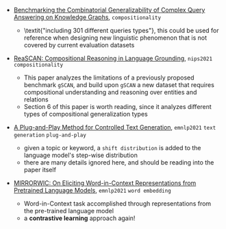 
- [Benchmarking the Combinatorial Generalizability of Complex Query Answering on Knowledge Graphs](https://arxiv.org/pdf/2109.08925.pdf), `compositionality`
  
  - \textit{"including 301 different queries types"}, this could be used for reference when designing new linguistic phenomenon that is not covered by current evaluation datasets


- [ReaSCAN: Compositional Reasoning in Language Grounding](https://arxiv.org/pdf/2109.08994.pdf), `nips2021` `compositionality`

  - This paper analyzes the limitations of a previously proposed benchmark `gSCAN`, and build upon `gSCAN` a new dataset that requires compositional understanding and reasoning over entities and relations
  - Section 6 of this paper is worth reading, since it analyzes different types of compositional generalization types

- [A Plug-and-Play Method for Controlled Text Generation](https://arxiv.org/pdf/2109.09707.pdf), `emnlp2021` `text generation` `plug-and-play`

  - given a topic or keyword, a `shift distribution` is added to the language model's step-wise distribution
  - there are many details ignored here, and should be reading into the paper itself

- [MIRRORWIC: On Eliciting Word-in-Context Representations from Pretrained Language Models](https://arxiv.org/pdf/2109.09237.pdf), `emnlp2021` `word embedding`

  - Word-in-Context task accomplished through representations from the pre-trained language model
  - a **contrastive learning** approach again!
